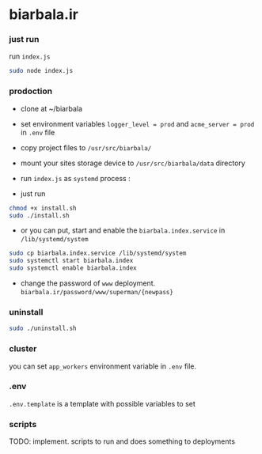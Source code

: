 # biarbala.ir

### just run
run `index.js`
```bash
sudo node index.js
```

### prodoction
- clone at ~/biarbala
- set environment variables `logger_level = prod` and `acme_server = prod` in `.env` file
- copy project files to `/usr/src/biarbala/`
- mount your sites storage device to `/usr/src/biarbala/data` directory
- run `index.js` as `systemd` process :

- just run
```bash
chmod +x install.sh
sudo ./install.sh
```

- or you can put, start and enable the  `biarbala.index.service` in `/lib/systemd/system`
```bash
sudo cp biarbala.index.service /lib/systemd/system
sudo systemctl start biarbala.index
sudo systemctl enable biarbala.index
```

- change the password of `www` deployment. `biarbala.ir/password/www/superman/{newpass}`

### uninstall
```bash
sudo ./uninstall.sh
```

### cluster
you can set `app_workers` environment variable in `.env` file.

### .env
`.env.template` is a template with possible variables to set

### scripts
TODO: implement. scripts to run and does something to deployments